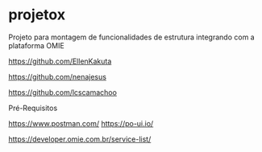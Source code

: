 # projetox
Projeto para montagem de funcionalidades de estrutura integrando com a plataforma OMIE

https://github.com/EllenKakuta

https://github.com/nenajesus

https://github.com/lcscamachoo

Pré-Requisitos

https://www.postman.com/
https://po-ui.io/

https://developer.omie.com.br/service-list/
